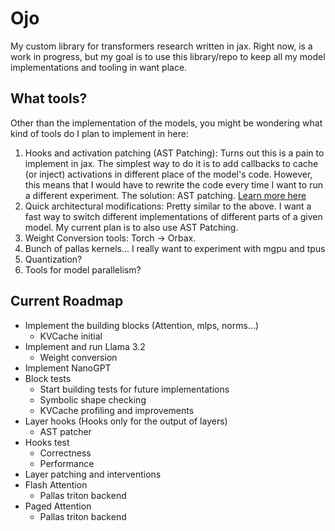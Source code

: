 # Ojo

My custom library for transformers research written in jax. Right now, is a work in progress, but my goal is to use this library/repo to keep all my model implementations and tooling in want place.

## What tools?

Other than the implementation of the models, you might be wondering what kind of tools do I plan to implement in here:

1. Hooks and activation patching (AST Patching): Turns out this is a pain to implement in jax. The simplest way to do it is to add callbacks to cache (or inject) activations in different place of the model's code. However, this means that I would have to rewrite the code every time I want to run a different experiment. The solution: AST patching. [Learn more here](https://www.alignmentforum.org/posts/C5KAZQib3bzzpeyrg/progress-update-1-from-the-gdm-mech-interp-team-full-update#Instrumenting_LLM_model_internals_in_JAX)
2. Quick architectural modifications: Pretty similar to the above. I want a fast way to switch different implementations of different parts of a given model. My current plan is to also use AST Patching.
3. Weight Conversion tools: Torch -> Orbax.
4. Bunch of pallas kernels... I really want to experiment with mgpu and tpus
5. Quantization?
6. Tools for model parallelism?


## Current Roadmap 

* Implement the building blocks (Attention, mlps, norms...)
    - KVCache initial
* Implement and run Llama 3.2
    - Weight conversion
* Implement NanoGPT
* Block tests
    - Start building tests for future implementations
    - Symbolic shape checking
    - KVCache profiling and improvements
* Layer hooks (Hooks only for the output of layers)
    - AST patcher
* Hooks test
    - Correctness
    - Performance
* Layer patching and interventions
* Flash Attention
    - Pallas triton backend
* Paged Attention
    - Pallas triton backend

